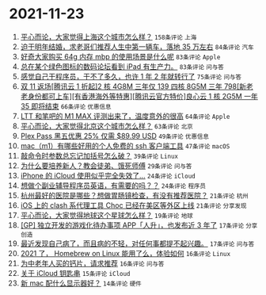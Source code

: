 # 2021-11-23

1. [平心而论，大家觉得上海这个城市怎么样？](https://www.v2ex.com/t/817343) `158条评论` `上海`
1. [迫于明年结婚，求老哥们推荐人生中第一辆车，落地 35 万左右](https://www.v2ex.com/t/817417) `84条评论` `汽车`
1. [好奇大家购买 64g 内存 mbp 的使用场景是什么呢](https://www.v2ex.com/t/817293) `83条评论` `Apple`
1. [总在某个绿色图标的数码论坛看到 iPad 有生产力。](https://www.v2ex.com/t/817358) `83条评论` `问与答`
1. [感觉自己干程序员，干不了多久，也许 1 年 2 年就转行了](https://www.v2ex.com/t/817285) `75条评论` `问与答`
1. [双 11 返场[腾讯云 1 折起]2 核 4G8M 三年仅 139 四核 8G5M 三年 798[新老老身份都可上车][有香港海外等特惠][腾讯云官方特价]良心云 1 核 2G5M 一年 35 即将结束](https://www.v2ex.com/t/817288) `66条评论` `优惠信息`
1. [LTT 和笔吧的 M1 MAX 评测出来了，温度意外的很高](https://www.v2ex.com/t/817295) `64条评论` `Apple`
1. [平心而论，大家觉得北京这个城市怎么样？](https://www.v2ex.com/t/817359) `63条评论` `北京`
1. [Plex Pass 黑五优惠 25% 仅需 $89.99 USD](https://www.v2ex.com/t/817282) `49条评论` `优惠信息`
1. [mac（m1）有哪些好用的个人免费的 ssh 客户端工具](https://www.v2ex.com/t/817348) `47条评论` `macOS`
1. [敲命令时参数总忘记加括号怎么破？](https://www.v2ex.com/t/817313) `39条评论` `Linux`
1. [为什么要培养新人？教会徒弟、饿死师傅](https://www.v2ex.com/t/817476) `29条评论` `问与答`
1. [iPhone 的 iCloud 使用似乎完全失效了…](https://www.v2ex.com/t/817519) `24条评论` `iCloud`
1. [想做个副业辅导程序员英语，有需要的吗？？](https://www.v2ex.com/t/817414) `24条评论` `程序员`
1. [杭州最好的医院是哪些？想做胃肠镜检查，有没有推荐医院？](https://www.v2ex.com/t/817421) `21条评论` `杭州`
1. [iOS 上的 clash 系代理工具 Choc 已经在美区等外区上线](https://www.v2ex.com/t/817296) `21条评论` `分享发现`
1. [平心而论，大家觉得地球这个星球怎么样？](https://www.v2ex.com/t/817381) `19条评论` `地球`
1. [[GP] 独立开发的游戏化待办事项 APP「人升」，也发布近 3 年了](https://www.v2ex.com/t/817518) `17条评论` `分享创造`
1. [最近发现自己病了，而且病的不轻，对任何事都提不起兴趣。](https://www.v2ex.com/t/817481) `17条评论` `问与答`
1. [2021 了， Homebrew on Linux 能用了么，体验如何](https://www.v2ex.com/t/817468) `16条评论` `Linux`
1. [为中老年人买的钙片，请求推荐](https://www.v2ex.com/t/817334) `16条评论` `问与答`
1. [关于 iCloud 钥匙串](https://www.v2ex.com/t/817432) `15条评论` `iCloud`
1. [新 mac 配什么显示器好？](https://www.v2ex.com/t/817475) `14条评论` `硬件`
